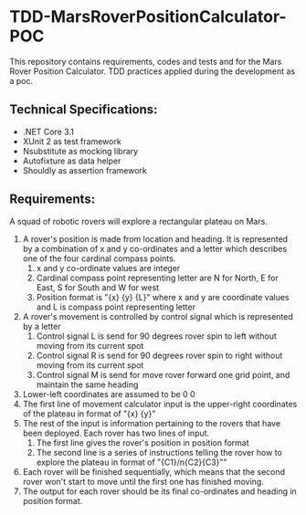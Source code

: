 # TDD-MarsRoverPositionCalculator-POC
This repository contains requirements, codes and tests and for the Mars Rover Position Calculator. TDD practices applied during the development as a poc.

## Technical Specifications:
* .NET Core 3.1
* XUnit 2 as test framework
* Nsubstitute as mocking library
* Autofixture as data helper
* Shouldly as assertion framework

## Requirements:
A squad of robotic rovers will explore a rectangular plateau on Mars.
   1. A rover's position is made from location and heading. It is represented by a combination of x and y co-ordinates and a letter which describes one of the four cardinal compass points.
        1. x and y co-ordinate values are integer
        2. Cardinal compass point representing letter are N for North, E for East, S for South and W for west
        3. Position format is "{x} {y} {L}" where x and y are coordinate values and L is compass point representing letter
   2. A rover's movement is controlled by control signal which is represented by a letter
        1. Control signal L is send for 90 degrees rover spin to left without moving from its current spot
        2. Control signal R is send for 90 degrees rover spin to right without moving from its current spot
        3. Control signal M is send for move rover forward one grid point, and maintain the same heading
   3. Lower-left coordinates are assumed to be 0 0
   4. The first line of movement calculator input is the upper-right coordinates of the plateau in format of "{x} {y}"
   5. The rest of the input is information pertaining to the rovers that have been deployed. Each rover has two lines of input.
        1. The first line gives the rover's position in position format
        2. The second line is a series of instructions telling the rover how to explore the plateau in format of "{C1}/n{C2}{C3}""
   6. Each rover will be finished sequentially, which means that the second rover won't start to move until the first one has finished moving.
   7. The output for each rover should be its final co-ordinates and heading in position format.
   
